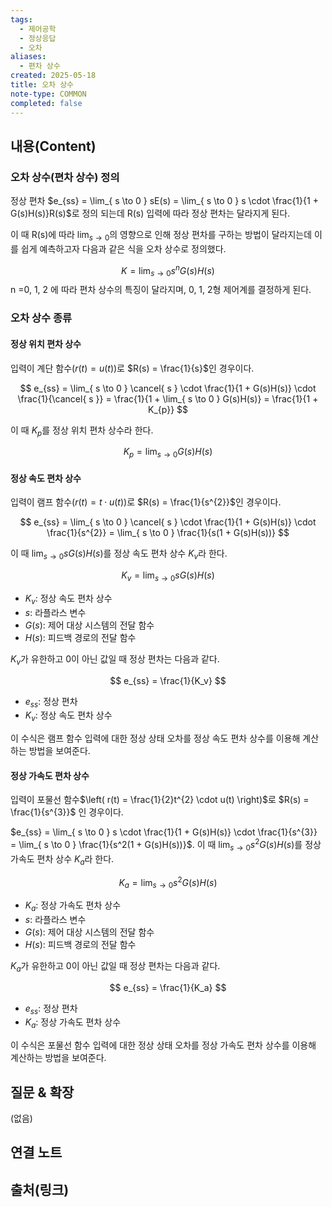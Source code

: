 ```yaml
---
tags:
  - 제어공학
  - 정상응답
  - 오차
aliases:
  - 편차 상수
created: 2025-05-18
title: 오차 상수
note-type: COMMON
completed: false
---
```


## 내용(Content)
### 오차 상수(편차 상수) 정의
정상 편차 $e_{ss} = \lim_{ s \to 0 } sE(s) = \lim_{ s \to 0 } s \cdot \frac{1}{1 + G(s)H(s)}R(s)$로 정의 되는데 R(s) 입력에 따라 정상 편차는 달라지게 된다. 

이 때 R(s)에 따라 $\lim_{ s \to 0 }$의 영향으로 인해 정상 편차를 구하는 방법이 달라지는데 이를 쉽게 예측하고자 다음과 같은 식을 오차 상수로 정의했다.

$$
K = \lim_{ s \to 0 } s^{n}G(s)H(s)
$$
n =0, 1, 2 에 따라 편차 상수의 특징이 달라지며, 0, 1, 2형 제어계를 결정하게 된다.

### 오차 상수 종류
#### 정상 위치 편차 상수
입력이 계단 함수$(r(t) = u(t))$로 $R(s) = \frac{1}{s}$인 경우이다.

$$
e_{ss} = \lim_{ s \to 0 } \cancel{ s } \cdot \frac{1}{1 + G(s)H(s)} \cdot \frac{1}{\cancel{ s }} = \frac{1}{1 + \lim_{ s \to 0 } G(s)H(s)} = \frac{1}{1 + K_{p}}
$$

이 때 $K_{p}$를 정상 위치 편차 상수라 한다.

$$
K_{p} = \lim_{ s \to 0 } G(s)H(s)
$$


#### 정상 속도 편차 상수
입력이 램프 함수$(r(t) = t \cdot u(t))$로 $R(s) = \frac{1}{s^{2}}$인 경우이다.

$$
e_{ss} = \lim_{ s \to 0 } \cancel{ s } \cdot \frac{1}{1 + G(s)H(s)} \cdot \frac{1}{s^{2}} = \lim_{ s \to 0 } \frac{1}{s(1 + G(s)H(s))}
$$

이 때 $\lim_{ s \to 0 } sG(s)H(s)$를 정상 속도 편차 상수 $K_v$라 한다.

$$
K_v = \lim_{ s \to 0 } sG(s)H(s)
$$
- $K_v$: 정상 속도 편차 상수
- $s$: 라플라스 변수
- $G(s)$: 제어 대상 시스템의 전달 함수
- $H(s)$: 피드백 경로의 전달 함수

$K_v$가 유한하고 0이 아닌 값일 때 정상 편차는 다음과 같다.

$$
e_{ss} = \frac{1}{K_v}
$$
- $e_{ss}$: 정상 편차
- $K_v$: 정상 속도 편차 상수

이 수식은 램프 함수 입력에 대한 정상 상태 오차를 정상 속도 편차 상수를 이용해 계산하는 방법을 보여준다.

#### 정상 가속도 편차 상수
입력이 포물선 함수$\left( r(t) = \frac{1}{2}t^{2} \cdot u(t) \right)$로 $R(s) = \frac{1}{s^{3}}$ 인 경우이다.

$e_{ss} = \lim_{ s \to 0 } s \cdot \frac{1}{1 + G(s)H(s)} \cdot \frac{1}{s^{3}} = \lim_{ s \to 0 } \frac{1}{s^2(1 + G(s)H(s))}$. 이 때 $\lim_{ s \to 0 } s^2G(s)H(s)$를 정상 가속도 편차 상수 $K_a$라 한다.

$$
K_a = \lim_{ s \to 0 } s^2G(s)H(s)
$$
- $K_a$: 정상 가속도 편차 상수
- $s$: 라플라스 변수
- $G(s)$: 제어 대상 시스템의 전달 함수
- $H(s)$: 피드백 경로의 전달 함수

$K_a$가 유한하고 0이 아닌 값일 때 정상 편차는 다음과 같다.

$$
e_{ss} = \frac{1}{K_a}
$$
- $e_{ss}$: 정상 편차
- $K_a$: 정상 가속도 편차 상수

이 수식은 포물선 함수 입력에 대한 정상 상태 오차를 정상 가속도 편차 상수를 이용해 계산하는 방법을 보여준다.

## 질문 & 확장

(없음)

## 연결 노트

## 출처(링크)
